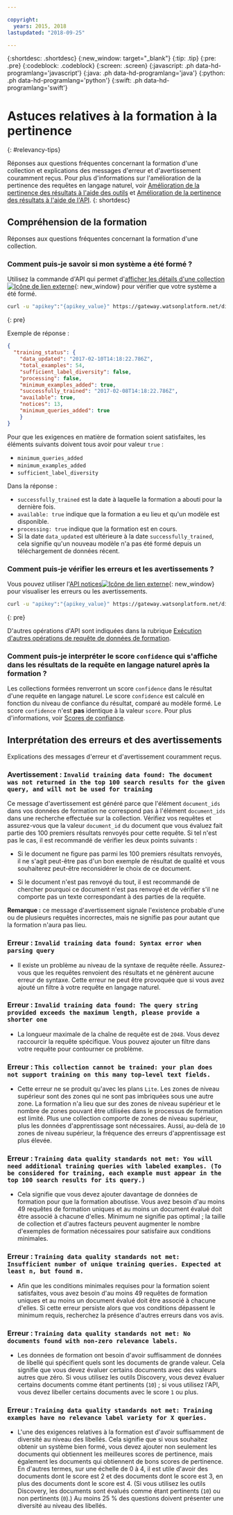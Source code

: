 ```yaml
---

copyright:
  years: 2015, 2018
lastupdated: "2018-09-25"

---
```


{:shortdesc: .shortdesc}
{:new_window: target="_blank"}
{:tip: .tip}
{:pre: .pre}
{:codeblock: .codeblock}
{:screen: .screen}
{:javascript: .ph data-hd-programlang='javascript'}
{:java: .ph data-hd-programlang='java'}
{:python: .ph data-hd-programlang='python'}
{:swift: .ph data-hd-programlang='swift'}

# Astuces relatives à la formation à la pertinence
{: #relevancy-tips}

 Réponses aux questions fréquentes concernant la formation d'une collection et explications des messages d'erreur et d'avertissement couramment reçus. Pour plus d'informations sur l'amélioration de la pertinence des requêtes en langage naturel, voir [Amélioration de la pertinence des résultats à l'aide des outils](/docs/services/discovery/train-tooling.html) et [Amélioration de la pertinence des résultats à l'aide de l'API](/docs/services/discovery/train.html).
{: shortdesc}

## Compréhension de la formation

Réponses aux questions fréquentes concernant la formation d'une collection.

### Comment puis-je savoir si mon système a été formé ?

Utilisez la commande d'API qui permet d'[afficher les détails d'une collection ![Icône de lien externe](../../icons/launch-glyph.svg "Icône de lien externe")](https://www.ibm.com/watson/developercloud/discovery/api/v1/?curl#list-collection-details){: new_window} pour vérifier que votre système a été formé.  

```bash
curl -u "apikey":"{apikey_value}" https://gateway.watsonplatform.net/discovery/api/v1/environments/{environment_id}/collections/{collection_id}?version=2017-11-07"
```
{: pre}

Exemple de réponse :

```json
{
  "training_status": {
    "data_updated": "2017-02-10T14:18:22.786Z",
    "total_examples": 54,
    "sufficient_label_diversity": false,
    "processing": false,
    "minimum_examples_added": true,
    "successfully_trained": "2017-02-08T14:18:22.786Z",
    "available": true,
    "notices": 13,
    "minimum_queries_added": true    
    }
}
```

Pour que les exigences en matière de formation soient satisfaites, les éléments suivants doivent tous avoir pour valeur `true` :
- `minimum_queries_added`
- `minimum_examples_added`
- `sufficient_label_diversity`   

Dans la réponse :
- `successfully_trained` est la date à laquelle la formation a abouti pour la dernière fois.
- `available: true` indique que la formation a eu lieu et qu'un modèle est disponible.
- `processing: true` indique que la formation est en cours.
-  Si la date `data_updated` est ultérieure à la date `successfully_trained`, cela signifie qu'un nouveau modèle n'a pas été formé depuis un téléchargement de données récent.  

### Comment puis-je vérifier les erreurs et les avertissements ?

Vous pouvez utiliser l'[API notices![Icône de lien externe](../../icons/launch-glyph.svg "Icône de lien externe")](http://www.ibm.com/watson/developercloud/discovery/api/v1/#query-notices){: new_window} pour visualiser les erreurs ou les avertissements.  

```bash
curl -u "apikey":"{apikey_value}" https://gateway.watsonplatform.net/discovery/api/v1/environments/{environment_id}/collections/{collection_id}/notices?version=2017-11-07"
```
{: pre}

D'autres opérations d'API sont indiquées dans la rubrique [Exécution d'autres opérations de requête de données de formation](/docs/services/discovery/train.html#training-data-operations).

### Comment puis-je interpréter le score `confidence` qui s'affiche dans les résultats de la requête en langage naturel après la formation ?

Les collections formées renverront un score `confidence` dans le résultat d'une requête en langage naturel. Le score `confidence` est calculé en fonction du niveau de confiance du résultat, comparé au modèle formé. Le score `confidence` n'est **pas** identique à la valeur `score`. Pour plus d'informations, voir [Scores de confiance](/docs/services/discovery/train-tooling.html#confidence).  

## Interprétation des erreurs et des avertissements

Explications des messages d'erreur et d'avertissement couramment reçus.

### Avertissement : `Invalid training data found: The document was not returned in the top 100 search results for the given query, and will not be used for training`

Ce message d'avertissement est généré parce que l'élément `document_ids` dans vos données de formation ne correspond pas à l'élément `document_ids` dans une recherche effectuée sur la collection. Vérifiez vos requêtes et assurez-vous que la valeur `document_id` du document que vous évaluez fait partie des 100 premiers résultats renvoyés pour cette requête. Si tel n'est pas le cas, il est recommandé de vérifier les deux points suivants :  

- Si le document ne figure pas parmi les 100 premiers résultats renvoyés, il ne s'agit peut-être pas d'un bon exemple de résultat de qualité et vous souhaiterez peut-être reconsidérer le choix de ce document.  

- Si le document n'est pas renvoyé du tout, il est recommandé de chercher pourquoi ce document n'est pas renvoyé et de vérifier s'il ne comporte pas un texte correspondant à des parties de la requête.  

**Remarque :** ce message d'avertissement signale l'existence probable d'une ou de plusieurs requêtes incorrectes, mais ne signifie pas pour autant que la formation n'aura pas lieu.  

### Erreur : `Invalid training data found: Syntax error when parsing query`

- Il existe un problème au niveau de la syntaxe de requête réelle. Assurez-vous que les requêtes renvoient des résultats et ne génèrent aucune erreur de syntaxe. Cette erreur ne peut être provoquée que si vous avez ajouté un filtre à votre requête en langage naturel.

### Erreur : `Invalid training data found: The query string provided exceeds the maximum length, please provide a shorter one`

- La longueur maximale de la chaîne de requête est de `2048`. Vous devez raccourcir la requête spécifique. Vous pouvez ajouter un filtre dans votre requête pour contourner ce problème.  

### Erreur : `This collection cannot be trained: your plan does not support training on this many top-level text fields.`

- Cette erreur ne se produit qu'avec les plans `Lite`. Les zones de niveau supérieur sont des zones qui ne sont pas imbriquées sous une autre zone. La formation n'a lieu que sur des zones de niveau supérieur et le nombre de zones pouvant être utilisées dans le processus de formation est limité. Plus une collection comporte de zones de niveau supérieur, plus les données d'apprentissage sont nécessaires. Aussi, au-delà de `10` zones de niveau supérieur, la fréquence des erreurs d'apprentissage est plus élevée. 

### Erreur : `Training data quality standards not met: You will need additional training queries with labeled examples. (To be considered for training, each example must appear in the top 100 search results for its query.)`

- Cela signifie que vous devez ajouter davantage de données de formation pour que la formation aboutisse. Vous avez besoin d'au moins 49 requêtes de formation uniques et au moins un document évalué doit être associé à chacune d'elles. Minimum ne signifie pas optimal ; la taille de collection et d'autres facteurs peuvent augmenter le nombre d'exemples de formation nécessaires pour satisfaire aux conditions minimales.  

### Erreur : `Training data quality standards not met: Insufficient number of unique training queries. Expected at least n, but found m.`

- Afin que les conditions minimales requises pour la formation soient satisfaites, vous avez besoin d'au moins 49 requêtes de formation uniques et au moins un document évalué doit être associé à chacune d'elles. Si cette erreur persiste alors que vos conditions dépassent le minimum requis, recherchez la présence d'autres erreurs dans vos avis.  

### Erreur : `Training data quality standards not met: No documents found with non-zero relevance labels.`

- Les données de formation ont besoin d'avoir suffisamment de données de libellé qui spécifient quels sont les documents de grande valeur. Cela signifie que vous devez évaluer certains documents avec des valeurs autres que zéro. Si vous utilisez les outils Discovery, vous devez évaluer certains documents comme étant pertinents (`10`) ; si vous utilisez l'API, vous devez libeller certains documents avec le score `1` ou plus.   

### Erreur : `Training data quality standards not met: Training examples have no relevance label variety for X queries.`

- L'une des exigences relatives à la formation est d'avoir suffisamment de diversité au niveau des libellés. Cela signifie que si vous souhaitez obtenir un système bien formé, vous devez ajouter non seulement les documents qui obtiennent les meilleures scores de pertinence, mais également les documents qui obtiennent de bons scores de pertinence. En d'autres termes, sur une échelle de 0 à 4, il est utile d'avoir des documents dont le score est 2 et des documents dont le score est 3, en plus des documents dont le score est 4. (Si vous utilisez les outils Discovery, les documents sont évalués comme étant pertinents (`10`) ou non pertinents (`0`).) Au moins 25 % des questions doivent présenter une diversité au niveau des libellés.   
